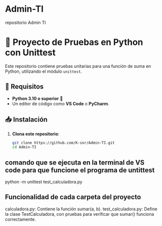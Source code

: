 # Admin-TI
repositorio Admin TI
# 📌 Proyecto de Pruebas en Python con Unittest

Este repositorio contiene pruebas unitarias para una función de suma en Python, utilizando el módulo `unittest`.


## 🚀 Requisitos
- **Python 3.10 o superior** 🐍
- Un editor de código como **VS Code** o **PyCharm**.

## 📥 Instalación
1. **Clona este repositorio**:
   ```sh
   git clone https://github.com/K-sor/Admin-TI.git
   cd Admin-TI

## comando que se ejecuta en la terminal de VS code para que funcione el programa de untittest
python -m unittest test_calculadora.py

## Funcionalidad de cada carpeta del proyecto

calculadora.py: Contiene la función sumar(a, b).
test_calculadora.py: Define la clase TestCalculadora, con pruebas para verificar que sumar() funciona correctamente.

